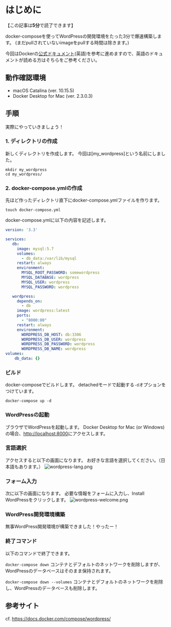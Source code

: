 # はじめに

【この記事は**5分**で読了できます】

docker-composeを使ってWordPressの開発環境をたった3分で爆速構築します。
(まだpullされていないimageをpullする時間は除きます。)

今回はDockerの[公式ドキュメント](https://docs.docker.com/compose/wordpress/)(英語)を参考に進めますので、英語のドキュメントが読める方はそちらをご参考ください。

## 動作確認環境

- macOS Catalina (ver. 10.15.5)
- Docker Desktop for Mac (ver. 2.3.0.3)

## 手順

実際にやっていきましょう！

### 1. ディレクトリの作成

新しくディレクトリを作成します。
今回は[my_wordpress]という名前にしました。

```console
mkdir my_wordpress
cd my_wordpress/
```

### 2. docker-compose.ymlの作成

先ほど作ったディレクトリ直下にdocker-compose.ymlファイルを作ります。

```console
touch docker-compose.yml
```

docker-compose.ymlに以下の内容を記述します。

```yml:docker-compose.yml
version: '3.3'

services:
   db:
     image: mysql:5.7
     volumes:
       - db_data:/var/lib/mysql
     restart: always
     environment:
       MYSQL_ROOT_PASSWORD: somewordpress
       MYSQL_DATABASE: wordpress
       MYSQL_USER: wordpress
       MYSQL_PASSWORD: wordpress

   wordpress:
     depends_on:
       - db
     image: wordpress:latest
     ports:
       - "8000:80"
     restart: always
     environment:
       WORDPRESS_DB_HOST: db:3306
       WORDPRESS_DB_USER: wordpress
       WORDPRESS_DB_PASSWORD: wordpress
       WORDPRESS_DB_NAME: wordpress
volumes:
    db_data: {}
```

### ビルド

docker-composeでビルドします。
detachedモードで起動する```-d```オプションをつけています。

```console
docker-compose up -d
```

### WordPressの起動

ブラウザでWordPressを起動します。
Docker Desktop for Mac (or Windows)の場合、<http://localhost:8000>にアクセスします。

### 言語選択

アクセスすると以下の画面になります。
お好きな言語を選択してください。（日本語もあります。）
![wordpress-lang.png](https://qiita-image-store.s3.ap-northeast-1.amazonaws.com/0/235035/53ee92c9-fa92-b4f2-f1fb-315ff1876758.png)

### フォーム入力

次に以下の画面になります。
必要な情報をフォームに入力し、Install WordPressをクリックします。
![wordpress-welcome.png](https://qiita-image-store.s3.ap-northeast-1.amazonaws.com/0/235035/5670a804-79a7-bb0c-6733-a5d88e49c2fb.png)

### WordPress開発環境構築

無事WordPress開発環境が構築できました！やったー！

### 終了コマンド

以下のコマンドで終了できます。

```docker-compose down```
コンテナとデフォルトのネットワークを削除しますが、WordPressのデータベースはそのまま保持されます。

```docker-compose down --volumes```
コンテナとデフォルトのネットワークを削除し、WordPressのデータベースも削除します。

## 参考サイト

cf. https://docs.docker.com/compose/wordpress/
